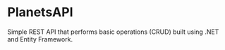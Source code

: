 # PlanetsAPI
Simple REST API that performs basic operations (CRUD) built using .NET and Entity Framework.
